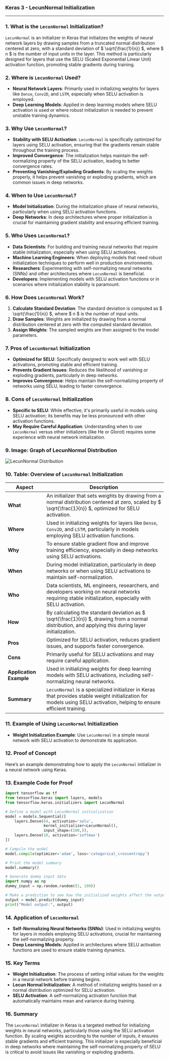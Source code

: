 ### **Keras 3 - LecunNormal Initialization**

---

### **1. What is the `LecunNormal` Initialization?**

`LecunNormal` is an initializer in Keras that initializes the weights of neural network layers by drawing samples from a truncated normal distribution centered at zero, with a standard deviation of $ \sqrt{\frac{1}{n}} $, where $ n $ is the number of input units in the layer. This method is particularly designed for layers that use the SELU (Scaled Exponential Linear Unit) activation function, promoting stable gradients during training.

### **2. Where is `LecunNormal` Used?**

- **Neural Network Layers**: Primarily used in initializing weights for layers like `Dense`, `Conv2D`, and `LSTM`, especially when SELU activation is employed.
- **Deep Learning Models**: Applied in deep learning models where SELU activation is used or where robust initialization is needed to prevent unstable training dynamics.

### **3. Why Use `LecunNormal`?**

- **Stability with SELU Activation**: `LecunNormal` is specifically optimized for layers using SELU activation, ensuring that the gradients remain stable throughout the training process.
- **Improved Convergence**: The initialization helps maintain the self-normalizing property of the SELU activation, leading to better convergence rates.
- **Preventing Vanishing/Exploding Gradients**: By scaling the weights properly, it helps prevent vanishing or exploding gradients, which are common issues in deep networks.

### **4. When to Use `LecunNormal`?**

- **Model Initialization**: During the initialization phase of neural networks, particularly when using SELU activation functions.
- **Deep Networks**: In deep architectures where proper initialization is crucial for maintaining gradient stability and ensuring efficient training.

### **5. Who Uses `LecunNormal`?**

- **Data Scientists**: For building and training neural networks that require stable initialization, especially when using SELU activations.
- **Machine Learning Engineers**: When deploying models that need robust initialization techniques to perform well in production environments.
- **Researchers**: Experimenting with self-normalizing neural networks (SNNs) and other architectures where `LecunNormal` is beneficial.
- **Developers**: Implementing models with SELU activation functions or in scenarios where initialization stability is paramount.

### **6. How Does `LecunNormal` Work?**

1. **Calculate Standard Deviation**: The standard deviation is computed as $ \sqrt{\frac{1}{n}} $, where $ n $ is the number of input units.
2. **Draw Samples**: Weights are initialized by drawing from a normal distribution centered at zero with the computed standard deviation.
3. **Assign Weights**: The sampled weights are then assigned to the model parameters.

### **7. Pros of `LecunNormal` Initialization**

- **Optimized for SELU**: Specifically designed to work well with SELU activations, promoting stable and efficient training.
- **Prevents Gradient Issues**: Reduces the likelihood of vanishing or exploding gradients, particularly in deep networks.
- **Improves Convergence**: Helps maintain the self-normalizing property of networks using SELU, leading to faster convergence.

### **8. Cons of `LecunNormal` Initialization**

- **Specific to SELU**: While effective, it's primarily useful in models using SELU activation; its benefits may be less pronounced with other activation functions.
- **May Require Careful Application**: Understanding when to use `LecunNormal` versus other initializers (like He or Glorot) requires some experience with neural network initialization.

### **9. Image: Graph of LecunNormal Distribution**

![LecunNormal Distribution](https://engineer-ece.github.io/Keras-learn/Keras3/02.%20Layers%20API/03.%20Layer%20weight%20initializers/13.%20LecunNormal%20class/lecun_normal_distribution.png)

### **10. Table: Overview of `LecunNormal` Initialization**

| **Aspect**              | **Description**                                                                                                                                          |
|-------------------------|----------------------------------------------------------------------------------------------------------------------------------------------------------|
| **What**                | An initializer that sets weights by drawing from a normal distribution centered at zero, scaled by $ \sqrt{\frac{1}{n}} $, optimized for SELU activation. |
| **Where**               | Used in initializing weights for layers like `Dense`, `Conv2D`, and `LSTM`, particularly in models employing SELU activation functions.                   |
| **Why**                 | To ensure stable gradient flow and improve training efficiency, especially in deep networks using SELU activations.                                       |
| **When**                | During model initialization, particularly in deep networks or when using SELU activations to maintain self-normalization.                                  |
| **Who**                 | Data scientists, ML engineers, researchers, and developers working on neural networks requiring stable initialization, especially with SELU activation.   |
| **How**                 | By calculating the standard deviation as $ \sqrt{\frac{1}{n}} $, drawing from a normal distribution, and applying this during layer initialization.       |
| **Pros**                | Optimized for SELU activation, reduces gradient issues, and supports faster convergence.                                                                   |
| **Cons**                | Primarily useful for SELU activations and may require careful application.                                                                                 |
| **Application Example** | Used in initializing weights for deep learning models with SELU activations, including self-normalizing neural networks.                                   |
| **Summary**             | `LecunNormal` is a specialized initializer in Keras that provides stable weight initialization for models using SELU activation, helping to ensure efficient training. |

### **11. Example of Using `LecunNormal` Initialization**

- **Weight Initialization Example**: Use `LecunNormal` in a simple neural network with SELU activation to demonstrate its application.

### **12. Proof of Concept**

Here’s an example demonstrating how to apply the `LecunNormal` initializer in a neural network using Keras.

### **13. Example Code for Proof**

```python
import tensorflow as tf
from tensorflow.keras import layers, models
from tensorflow.keras.initializers import LecunNormal

# Define a model with LecunNormal initialization
model = models.Sequential([
    layers.Dense(64, activation='selu', 
                 kernel_initializer=LecunNormal(), 
                 input_shape=(100,)),
    layers.Dense(10, activation='softmax')
])

# Compile the model
model.compile(optimizer='adam', loss='categorical_crossentropy')

# Print the model summary
model.summary()

# Generate dummy input data
import numpy as np
dummy_input = np.random.random((1, 100))

# Make a prediction to see how the initialized weights affect the output
output = model.predict(dummy_input)
print("Model output:", output)
```

### **14. Application of `LecunNormal`**

- **Self-Normalizing Neural Networks (SNNs)**: Used in initializing weights for layers in models employing SELU activations, crucial for maintaining the self-normalizing property.
- **Deep Learning Models**: Applied in architectures where SELU activation functions are used to ensure stable training dynamics.

### **15. Key Terms**

- **Weight Initialization**: The process of setting initial values for the weights in a neural network before training begins.
- **Lecun Normal Initialization**: A method of initializing weights based on a normal distribution optimized for SELU activation.
- **SELU Activation**: A self-normalizing activation function that automatically maintains mean and variance during training.

### **16. Summary**

The `LecunNormal` initializer in Keras is a targeted method for initializing weights in neural networks, particularly those using the SELU activation function. By scaling weights according to the number of inputs, it ensures stable gradients and efficient training. This initializer is especially beneficial in deep networks where maintaining the self-normalizing property of SELU is critical to avoid issues like vanishing or exploding gradients.